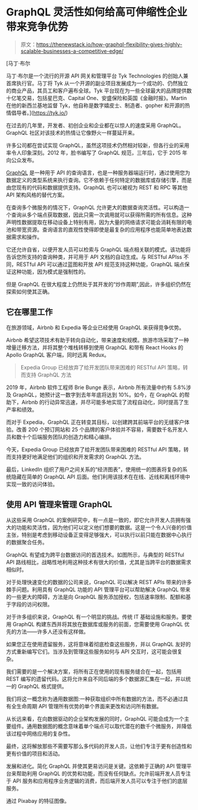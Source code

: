 # GraphQL 灵活性如何给高可伸缩性企业带来竞争优势

> 原文：<https://thenewstack.io/how-graphql-flexibility-gives-highly-scalable-businesses-a-competitive-edge/>

[](https://tyk.io/)

 [马丁·布尔

马丁·布尔是一个流行的开源 API 网关和管理平台 Tyk Technologies 的创始人兼首席执行官。马丁将 Tyk 从一个开源的副业项目发展成为一个成功的、仍然独立的商业产品，其员工和客户遍布全球。Tyk 平台现在为一些全球最大的品牌提供数十亿笔交易，包括星巴克、Capital One、安盛保险和英国《金融时报》。Martin 在他的新西兰基地监督 Tyk，他自称是数字嬉皮士、制造者、gopher 和开源的热情倡导者。](https://tyk.io/) [](https://tyk.io/)

在过去的几年里，开发者、初创企业和企业都在以惊人的速度采用 GraphQL。GraphQL 社区对该技术的热情让它像野火一样蔓延开来。

许多公司都在尝试实现 GraphQL，虽然这项技术仍然相对较新，但各行业的采用率令人印象深刻。2012 年，脸书编写了 GraphQL 规范，三年后，它于 2015 年向公众发布。

[GraphQL](https://graphql.org/) 是一种用于 API 的查询语言，也是一种服务器端运行时，通过使用您为数据定义的类型系统来执行查询。它不依赖于任何特定的数据库或存储引擎，而是由您现有的代码和数据提供支持。GraphQL 也可以被视为 REST 和 RPC 等其他 API 架构风格的替代方案。

在查询多个微服务的情况下，GraphQL 允许更大的数据查询灵活性。可以构造一个查询从多个端点获取数据，因此只需一次调用就可以获得所需的所有信息。这种声明性数据提取在移动设备上特别有用，因为大量的网络请求可能会消耗有限的电池和带宽资源。查询语言的直观性使得即使是最复杂的应用程序也能简单地表达数据需求和操作。

它还允许自省，以便开发人员可以检索与 GraphQL 端点相关联的模式。该功能将告诉您所支持的查询种类，并可用于 API 文档的自动生成。与 RESTful APIss 不同，RESTful API 可以通过蓝图和开放 API 规范支持这种功能，GraphQL 端点保证这种功能，因为模式是强制性的。

但是 GraphQL 在很大程度上仍然处于其开发的“炒作周期”,因此，许多组织仍然在探索如何使其正确。

## 它在哪里工作

在旅游领域，Airbnb 和 Expedia 等企业已经使用 GraphQL 来获得竞争优势。

Airbnb 希望这项技术有助于转向自动化，带来速度和规模。旅游市场采取了一种增量迁移方法，并将其整个堆栈转移到使用 GraphQL 和带有 React Hooks 的 Apollo GraphQL 客户端，同时远离 Redux。

> Expedia Group 已经放弃了给开发团队带来困难的 RESTful API 策略，转而支持 GraphQL 方法

2019 年，Airbnb 软件工程师 Brie Bunge 表示，Airbnb 所有流量中约有 5.8%涉及 GraphQL，她预计这一数字到去年年底将达到 10%。如今，在 GraphQL 的帮助下，Airbnb 的行动异常迅速，并尽可能多地实现了流程自动化，同时提高了生产率和绩效。

而对于 Expedia，GraphQL 正在转变其目标，以创建跨其前端平台的无缝客户体验。改善 200 个预订网站和 25 个品牌的客户体验并不容易，需要数千名开发人员和数十个后端服务团队的创造力和精心编排。

今天，Expedia Group 已经放弃了给开发团队带来困难的 RESTful API 策略，转而支持更好地满足他们的组织和开发需求的 GraphQL 方法。

最后，LinkedIn 组织了用户之间关系的“经济图表”，使用统一的图表将复杂的系统隐藏在简单的 GraphQL API 后面。他们利用该技术在在线、近线和离线环境中实现一致的访问体验。

## 使用 API 管理来管理 GraphQL

从这些采用 GraphQL 的案例研究中，有一点是一致的，即它允许开发人员拥有强大的功能和灵活性，因为他们可以定义他们想要的数据。这是一个令人兴奋的价值主张，特别是考虑到移动设备正变得足够强大，可以执行以前只能在数据中心执行的数据聚合任务。

GraphQL 有望成为跨平台数据访问的首选技术。如图所示，与典型的 RESTful API 路线相比，战略性地利用这种技术有很大的价值，尤其是当跨平台的数据需求相似时。

对于处理快速变化的数据的公司来说，GraphQL 可以解决 REST APIs 带来的许多棘手问题。利用具有 GraphQL 功能的 API 管理平台可以帮助解决 GraphQL 带来的一些更大的障碍，方法是向 GraphQL 服务添加授权，包括速率限制、配额和基于字段的访问权限。

对于许多组织来说，GraphQL 有一个明显的挑战。传统 IT 基础设施和服务。要使用 GraphQL 构建东西并将其放在数据库或服务的前面，您需要使用 GraphQL 优先的方法——许多人还没有这样做。

如果您正在使用遗留服务，这将意味着彻底检查这些服务，并以 GraphQL 友好的方式重新编写它们。当涉及到管理这些服务如何与 API 交互时，这可能会很复杂。

我们需要的是一个解决方案，将所有正在使用的现有服务缝合在一起，包括用 REST 编写的遗留代码。这将允许来自不同后端的多个数据源汇集在一起，并以统一的 GraphQL 格式提供。

我们将这一概念称为通用数据图:一种获取组织中所有数据的方法，而不必通过具有全生命周期 API 管理所有优势的单个界面来更改和访问所有数据。

从长远来看，在向数据驱动的企业架构发展的同时，GraphQL 可能会成为一个主要组件。通用数据图的概念意味着单个端点可以取代潜在的数千个微服务，并降低该过程中网络应用的复杂性。

最终，这将解放那些不需要写那么多代码的开发人员，让他们专注于更有创造性和更有价值的项目和活动。

发展和进化。简化 GraphQL 并使其更易访问是关键。这依赖于正确的 API 管理平台来帮助利用 GraphQL 的优势和功能，而没有任何缺点。允许前端开发人员专注于 API 服务和应用程序业务逻辑的消费，而后端开发人员可以专注于他们的底层服务。

通过 Pixabay 的特征图像。

<svg xmlns:xlink="http://www.w3.org/1999/xlink" viewBox="0 0 68 31" version="1.1"><title>Group</title> <desc>Created with Sketch.</desc></svg>